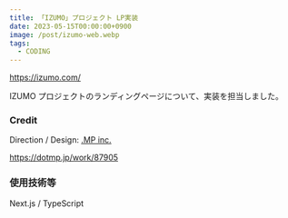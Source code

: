```yaml
---
title: 「IZUMO」プロジェクト LP実装
date: 2023-05-15T00:00:00+0900
image: /post/izumo-web.webp
tags:
  - CODING
---
```


https://izumo.com/

IZUMO プロジェクトのランディングページについて、実装を担当しました。

### Credit

Direction / Design: [.MP inc.](https://dotmp.jp/)

https://dotmp.jp/work/87905

### 使用技術等

Next.js / TypeScript
